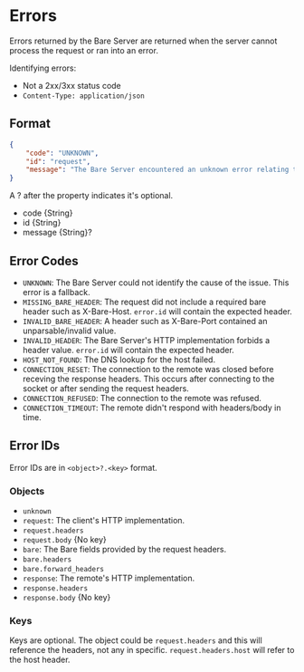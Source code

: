 # Errors

Errors returned by the Bare Server are returned when the server cannot process the request or ran into an error.

Identifying errors:

- Not a 2xx/3xx status code
- `Content-Type: application/json`

## Format

```json
{
	"code": "UNKNOWN",
	"id": "request",
	"message": "The Bare Server encountered an unknown error relating to the request."
}
```

A ? after the property indicates it's optional.

- code {String}
- id {String}
- message {String}?

## Error Codes

- `UNKNOWN`: The Bare Server could not identify the cause of the issue. This error is a fallback.
- `MISSING_BARE_HEADER`: The request did not include a required bare header such as X-Bare-Host. `error.id` will contain the expected header.
- `INVALID_BARE_HEADER`: A header such as X-Bare-Port contained an unparsable/invalid value.
- `INVALID_HEADER`: The Bare Server's HTTP implementation forbids a header value. `error.id` will contain the expected header.
- `HOST_NOT_FOUND`: The DNS lookup for the host failed.
- `CONNECTION_RESET`: The connection to the remote was closed before receving the response headers. This occurs after connecting to the socket or after sending the request headers.
- `CONNECTION_REFUSED`: The connection to the remote was refused.
- `CONNECTION_TIMEOUT`: The remote didn't respond with headers/body in time.

## Error IDs

Error IDs are in `<object>?.<key>` format.

### Objects

- `unknown` 
- `request`: The client's HTTP implementation.
- `request.headers`
- `request.body` {No key}
- `bare`: The Bare fields provided by the request headers.
- `bare.headers`
- `bare.forward_headers`
- `response`: The remote's HTTP implementation.
- `response.headers`
- `response.body` {No key}

### Keys

Keys are optional. The object could be `request.headers` and this will reference the headers, not any in specific. `request.headers.host` will refer to the host header.
